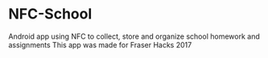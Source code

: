 # NFC-School
Android app using NFC to collect, store and organize school homework and assignments
This app was made for Fraser Hacks 2017
